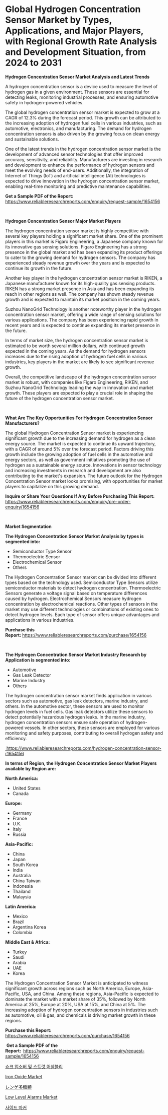 <p><h1>Global Hydrogen Concentration Sensor Market by Types, Applications, and Major Players, with Regional Growth Rate Analysis and Development Situation, from 2024 to 2031</h1></p><p><strong>Hydrogen Concentration Sensor Market Analysis and Latest Trends</strong></p>
<p><p>A hydrogen concentration sensor is a device used to measure the level of hydrogen gas in a given environment. These sensors are essential for detecting leaks, monitoring industrial processes, and ensuring automotive safety in hydrogen-powered vehicles.</p><p>The global hydrogen concentration sensor market is expected to grow at a CAGR of 12.3% during the forecast period. This growth can be attributed to the increasing adoption of hydrogen fuel cells in various industries, such as automotive, electronics, and manufacturing. The demand for hydrogen concentration sensors is also driven by the growing focus on clean energy and sustainable solutions.</p><p>One of the latest trends in the hydrogen concentration sensor market is the development of advanced sensor technologies that offer improved accuracy, sensitivity, and reliability. Manufacturers are investing in research and development to enhance the performance of hydrogen sensors and meet the evolving needs of end-users. Additionally, the integration of Internet of Things (IoT) and artificial intelligence (AI) technologies is expected to drive innovation in the hydrogen concentration sensor market, enabling real-time monitoring and predictive maintenance capabilities.</p></p>
<p><strong>Get a Sample PDF of the Report:&nbsp;</strong> <a href="https://www.reliableresearchreports.com/enquiry/request-sample/1654156">https://www.reliableresearchreports.com/enquiry/request-sample/1654156</a></p>
<p>&nbsp;</p>
<p><strong>Hydrogen Concentration Sensor Major Market Players</strong></p>
<p><p>The hydrogen concentration sensor market is highly competitive with several key players holding a significant market share. One of the prominent players in this market is Figaro Engineering, a Japanese company known for its innovative gas sensing solutions. Figaro Engineering has a strong presence in the global market and has been expanding its product offerings to cater to the growing demand for hydrogen sensors. The company has experienced steady revenue growth over the years and is expected to continue its growth in the future.</p><p>Another key player in the hydrogen concentration sensor market is RIKEN, a Japanese manufacturer known for its high-quality gas sensing products. RIKEN has a strong market presence in Asia and has been expanding its reach in other regions as well. The company has shown steady revenue growth and is expected to maintain its market position in the coming years.</p><p>Suzhou NanoGrid Technology is another noteworthy player in the hydrogen concentration sensor market, offering a wide range of sensing solutions for various applications. The company has been experiencing rapid growth in recent years and is expected to continue expanding its market presence in the future.</p><p>In terms of market size, the hydrogen concentration sensor market is estimated to be worth several million dollars, with continued growth expected in the coming years. As the demand for hydrogen sensors increases due to the rising adoption of hydrogen fuel cells in various industries, key players in the market are likely to see significant revenue growth.</p><p>Overall, the competitive landscape of the hydrogen concentration sensor market is robust, with companies like Figaro Engineering, RIKEN, and Suzhou NanoGrid Technology leading the way in innovation and market growth. These players are expected to play a crucial role in shaping the future of the hydrogen concentration sensor market.</p></p>
<p>&nbsp;</p>
<p><strong>What Are The Key Opportunities For Hydrogen Concentration Sensor Manufacturers?</strong></p>
<p><p>The global Hydrogen Concentration Sensor market is experiencing significant growth due to the increasing demand for hydrogen as a clean energy source. The market is expected to continue its upward trajectory, with a CAGR of around 5% over the forecast period. Factors driving this growth include the growing adoption of fuel cells in the automotive and energy sectors, as well as government initiatives promoting the use of hydrogen as a sustainable energy source. Innovations in sensor technology and increasing investments in research and development are also contributing to the market's expansion. The future outlook for the Hydrogen Concentration Sensor market looks promising, with opportunities for market players to capitalize on this growing demand.</p></p>
<p><strong>Inquire or Share Your Questions If Any Before Purchasing This Report:</strong> <a href="https://www.reliableresearchreports.com/enquiry/pre-order-enquiry/1654156">https://www.reliableresearchreports.com/enquiry/pre-order-enquiry/1654156</a></p>
<p>&nbsp;</p>
<p><strong>Market Segmentation</strong></p>
<p><strong>The Hydrogen Concentration Sensor Market Analysis by types is segmented into:</strong></p>
<p><ul><li>Semiconductor Type Sensor</li><li>Thermoelectric Sensor</li><li>Electrochemical Sensor</li><li>Others</li></ul></p>
<p><p>The Hydrogen Concentration Sensor market can be divided into different types based on the technology used. Semiconductor Type Sensors utilize semiconductor materials to detect hydrogen concentration. Thermoelectric Sensors generate a voltage signal based on temperature differences caused by hydrogen. Electrochemical Sensors measure hydrogen concentration by electrochemical reactions. Other types of sensors in the market may use different technologies or combinations of existing ones to detect hydrogen levels. Each type of sensor offers unique advantages and applications in various industries.</p></p>
<p><strong>Purchase this Report:&nbsp;</strong><a href="https://www.reliableresearchreports.com/purchase/1654156">https://www.reliableresearchreports.com/purchase/1654156</a></p>
<p>&nbsp;</p>
<p><strong>The Hydrogen Concentration Sensor Market Industry Research by Application is segmented into:</strong></p>
<p><ul><li>Automotive</li><li>Gas Leak Detector</li><li>Marine Industry</li><li>Others</li></ul></p>
<p><p>The hydrogen concentration sensor market finds application in various sectors such as automotive, gas leak detectors, marine industry, and others. In the automotive sector, these sensors are used to monitor hydrogen levels in fuel cells. Gas leak detectors utilize these sensors to detect potentially hazardous hydrogen leaks. In the marine industry, hydrogen concentration sensors ensure safe operation of hydrogen-powered vessels. In other sectors, these sensors are employed for various monitoring and safety purposes, contributing to overall hydrogen safety and efficiency.</p></p>
<p><a href="https://www.reliableresearchreports.com/hydrogen-concentration-sensor-r1654156">&nbsp;https://www.reliableresearchreports.com/hydrogen-concentration-sensor-r1654156</a></p>
<p><strong>In terms of Region, the Hydrogen Concentration Sensor Market Players available by Region are:</strong></p>
<p>
    <p> <strong> North America: </strong>
        <ul>
            <li>United States</li>
            <li>Canada</li>
        </ul>
        </p> 
    <p> <strong> Europe: </strong>
        <ul>
            <li>Germany</li>
            <li>France</li>
            <li>U.K.</li>
            <li>Italy</li>
            <li>Russia</li>
        </ul>
        </p> 
    <p> <strong> Asia-Pacific: </strong>
        <ul>
            <li>China</li>
            <li>Japan</li>
            <li>South Korea</li>
            <li>India</li>
            <li>Australia</li>
            <li>China Taiwan</li>
            <li>Indonesia</li>
            <li>Thailand</li>
            <li>Malaysia</li>
        </ul>
        </p> 
    <p> <strong> Latin America: </strong>
        <ul>
            <li>Mexico</li>
            <li>Brazil</li>
            <li>Argentina Korea</li>
            <li>Colombia</li>
        </ul>
        </p> 
    <p> <strong> Middle East & Africa: </strong>
        <ul>
            <li>Turkey</li>
            <li>Saudi</li>
            <li>Arabia</li>
            <li>UAE</li>
            <li>Korea</li>
        </ul>
    </p>
    </p>
<p><p>The Hydrogen Concentration Sensor Market is anticipated to witness significant growth across regions such as North America, Europe, Asia-Pacific, USA, and China. Among these regions, Asia-Pacific is expected to dominate the market with a market share of 35%, followed by North America at 25%, Europe at 20%, USA at 15%, and China at 5%. The increasing adoption of hydrogen concentration sensors in industries such as automotive, oil & gas, and chemicals is driving market growth in these regions.</p></p>
<p><strong>Purchase this Report: </strong><a href="https://www.reliableresearchreports.com/purchase/1654156">https://www.reliableresearchreports.com/purchase/1654156</a></p>
<p>&nbsp;<strong>Get a Sample PDF of the Report:&nbsp;&nbsp;</strong><a href="https://www.reliableresearchreports.com/enquiry/request-sample/1654156">https://www.reliableresearchreports.com/enquiry/request-sample/1654156</a></p>
<p><strong></strong></p>
<p><p><a href="https://github.com/bunxhcci35271755/Market-Research-Report-List-1/blob/main/688095933118.md">쇼크 업소버 및 스트럿 어셈블리</a></p><p><a href="https://issuu.com/reportprime-2/docs/iron-oxide-market-size-2030.pptx">Iron Oxide Market</a></p><p><a href="https://github.com/JacksonWiza1924/Market-Research-Report-List-1/blob/main/415300936074.md">レンゲ多糖類</a></p><p><a href="https://github.com/Sherrillcrooksxa8i18ucf2m/Market-Research-Report-List-2/blob/main/low-level-alarms-market.md">Low Level Alarms Market</a></p><p><a href="https://github.com/fredrickeglers/Market-Research-Report-List-1/blob/main/137241333119.md">사이드 마커</a></p></p>